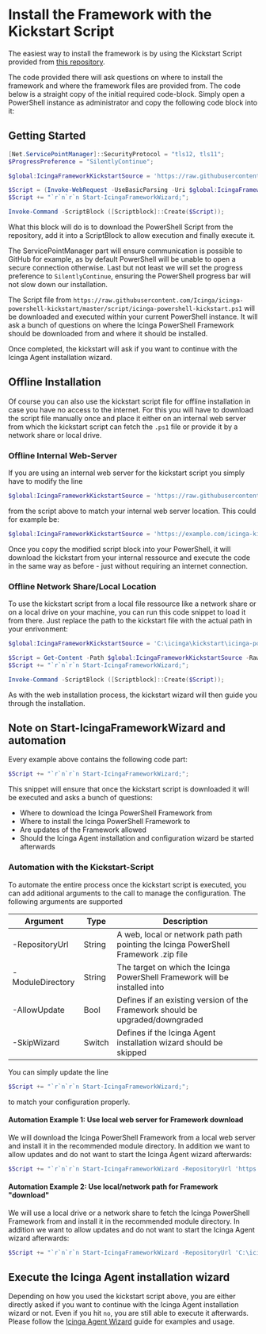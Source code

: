 # Install the Framework with the Kickstart Script

The easiest way to install the framework is by using the Kickstart Script provided from [this repository](https://github.com/Icinga/icinga-powershell-kickstart).

The code provided there will ask questions on where to install the framework and where the framework files are provided from. The code below is a straight copy of the initial required code-block. Simply open a PowerShell instance as administrator and copy the following code block into it:

## Getting Started

```powershell
[Net.ServicePointManager]::SecurityProtocol = "tls12, tls11";
$ProgressPreference = "SilentlyContinue";

$global:IcingaFrameworkKickstartSource = 'https://raw.githubusercontent.com/Icinga/icinga-powershell-kickstart/master/script/icinga-powershell-kickstart.ps1';

$Script = (Invoke-WebRequest -UseBasicParsing -Uri $global:IcingaFrameworkKickstartSource).Content;
$Script += "`r`n`r`n Start-IcingaFrameworkWizard;";

Invoke-Command -ScriptBlock ([Scriptblock]::Create($Script));
```

What this block will do is to download the PowerShell Script from the repository, add it into a ScriptBlock to allow execution and finally execute it.

The ServicePointManager part will ensure communication is possible to GitHub for example, as by default PowerShell will be unable to open a secure connection otherwise.
Last but not least we will set the progress preference to `SilentlyContinue`, ensuring the PowerShell progress bar will not slow down our installation.

The Script file from `https://raw.githubusercontent.com/Icinga/icinga-powershell-kickstart/master/script/icinga-powershell-kickstart.ps1` will be downloaded and executed within your current PowerShell instance. It will ask a bunch of questions on where the Icinga PowerShell Framework should be downloaded from and where it should be installed.

Once completed, the kickstart will ask if you want to continue with the Icinga Agent installation wizard.

## Offline Installation

Of course you can also use the kickstart script file for offline installation in case you have no access to the internet. For this you will have to download the script file manually once and place it either on an internal web server from which the kickstart script can fetch the `.ps1` file or provide it by a network share or local drive.

### Offline Internal Web-Server

If you are using an internal web server for the kickstart script you simply have to modify the line

```powershell
$global:IcingaFrameworkKickstartSource = 'https://raw.githubusercontent.com/Icinga/icinga-powershell-kickstart/master/script/icinga-powershell-kickstart.ps1';
```

from the script above to match your internal web server location. This could for example be:

```powershell
$global:IcingaFrameworkKickstartSource = 'https://example.com/icinga-kickstart/icinga-powershell-kickstart.ps1';
```

Once you copy the modified script block into your PowerShell, it will download the kickstart from your internal ressource and execute the code in the same way as before - just without requiring an internet connection.

### Offline Network Share/Local Location

To use the kickstart script from a local file ressource like a network share or on a local drive on your machine, you can run this code snippet to load it from there. Just replace the path to the kickstart file with the actual path in your enrivonment:

```powershell
$global:IcingaFrameworkKickstartSource = 'C:\icinga\kickstart\icinga-powershell-kickstart.ps1';

$Script = Get-Content -Path $global:IcingaFrameworkKickstartSource -Raw;
$Script += "`r`n`r`n Start-IcingaFrameworkWizard;";

Invoke-Command -ScriptBlock ([Scriptblock]::Create($Script));
```

As with the web installation process, the kickstart wizard will then guide you through the installation.

## Note on Start-IcingaFrameworkWizard and automation

Every example above contains the following code part:

```powershell
$Script += "`r`n`r`n Start-IcingaFrameworkWizard;";
```

This snippet will ensure that once the kickstart script is downloaded it will be executed and asks a bunch of questions:

* Where to download the Icinga PowerShell Framework from
* Where to install the Icinga PowerShell Framework to
* Are updates of the Framework allowed
* Should the Icinga Agent installation and configuration wizard be started afterwards

### Automation with the Kickstart-Script

To automate the entire process once the kickstart script is executed, you can add aditional arguments to the call to manage the configuration.  The following arguments are supported

| Argument         | Type   | Description |
| ---              | ---    | ---         |
| -RepositoryUrl   | String | A web, local or network path path pointing the Icinga PowerShell Framework .zip file |
| -ModuleDirectory | String | The target on which the Icinga PowerShell Framework will be installed into |
| -AllowUpdate     | Bool   | Defines if an existing version of the Framework should be upgraded/downgraded |
| -SkipWizard      | Switch | Defines if the Icinga Agent installation wizard should be skipped |

You can simply update the line

```powershell
$Script += "`r`n`r`n Start-IcingaFrameworkWizard;";
```

to match your configuration properly.

#### Automation Example 1: Use local web server for Framework download

We will download the Icinga PowerShell Framework from a local web server and install it in the recommended module directory. In addition we want to allow updates and do not want to start the Icinga Agent wizard afterwards:

```powershell
$Script += "`r`n`r`n Start-IcingaFrameworkWizard -RepositoryUrl 'https://example.com/icingaforwindows/icinga-powershell-framework.zip' -ModuleDirectory 'C:\Program Files\WindowsPowerShell\modules\' -AllowUpdate 1 -SkipWizard;";
```

#### Automation Example 2: Use local/network path for Framework "download"

We will use a local drive or a network share to fetch the Icinga PowerShell Framework from and install it in the recommended module directory. In addition we want to allow updates and do not want to start the Icinga Agent wizard afterwards:

```powershell
$Script += "`r`n`r`n Start-IcingaFrameworkWizard -RepositoryUrl 'C:\icinga\icinga-powershell-framework.zip' -ModuleDirectory 'C:\Program Files\WindowsPowerShell\modules\' -AllowUpdate 1 -SkipWizard;";
```

## Execute the Icinga Agent installation wizard

Depending on how you used the kickstart script above, you are either directly asked if you want to continue with the Icinga Agent installation wizard or not. Even if you hit `no`, you are still able to execute it afterwards. Please follow the [Icinga Agent Wizard](04-Icinga-Agent-Wizard.md) guide for examples and usage.
